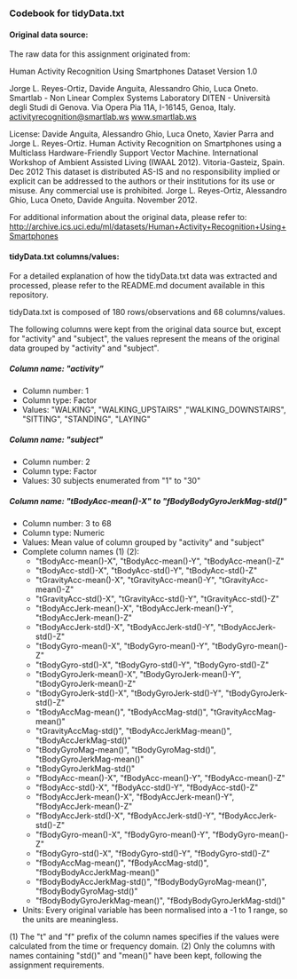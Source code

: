 ### Codebook for tidyData.txt


#### Original data source:

The raw data for this assignment originated from:

Human Activity Recognition Using Smartphones Dataset
Version 1.0

Jorge L. Reyes-Ortiz, Davide Anguita, Alessandro Ghio, Luca Oneto.
Smartlab - Non Linear Complex Systems Laboratory
DITEN - Università degli Studi di Genova.
Via Opera Pia 11A, I-16145, Genoa, Italy.
activityrecognition@smartlab.ws
www.smartlab.ws

License:
Davide Anguita, Alessandro Ghio, Luca Oneto, Xavier Parra and Jorge L. Reyes-Ortiz.
Human Activity Recognition on Smartphones using a Multiclass Hardware-Friendly Support Vector Machine.
International Workshop of Ambient Assisted Living (IWAAL 2012). Vitoria-Gasteiz, Spain. Dec 2012
This dataset is distributed AS-IS and no responsibility implied or explicit can be addressed to the
authors or their institutions for its use or misuse. Any commercial use is prohibited.
Jorge L. Reyes-Ortiz, Alessandro Ghio, Luca Oneto, Davide Anguita. November 2012.

For additional information about the original data, please refer to:
http://archive.ics.uci.edu/ml/datasets/Human+Activity+Recognition+Using+Smartphones


#### tidyData.txt columns/values:

For a detailed explanation of how the tidyData.txt data was extracted and processed,
please refer to the README.md document available in this repository.

tidyData.txt is composed of 180 rows/observations and 68 columns/values.

The following columns were kept from the original data source but, except for "activity" and
"subject", the values represent the means of the original data grouped by "activity" and "subject".

##### Column name: "activity"
- Column number: 1
- Column type: Factor
- Values: "WALKING", "WALKING_UPSTAIRS" ,"WALKING_DOWNSTAIRS", "SITTING", "STANDING", "LAYING"

##### Column name: "subject"
- Column number: 2
- Column type: Factor
- Values: 30 subjects enumerated from "1" to "30"

##### Column name: "tBodyAcc-mean()-X" to "fBodyBodyGyroJerkMag-std()"
- Column number: 3 to 68
- Column type: Numeric
- Values: Mean value of column grouped by "activity" and "subject"
- Complete column names (1) (2):
  - "tBodyAcc-mean()-X", "tBodyAcc-mean()-Y", "tBodyAcc-mean()-Z"
  - "tBodyAcc-std()-X", "tBodyAcc-std()-Y", "tBodyAcc-std()-Z"
  - "tGravityAcc-mean()-X", "tGravityAcc-mean()-Y", "tGravityAcc-mean()-Z"
  - "tGravityAcc-std()-X", "tGravityAcc-std()-Y", "tGravityAcc-std()-Z"
  - "tBodyAccJerk-mean()-X", "tBodyAccJerk-mean()-Y", "tBodyAccJerk-mean()-Z" 
  - "tBodyAccJerk-std()-X", "tBodyAccJerk-std()-Y", "tBodyAccJerk-std()-Z" 
  - "tBodyGyro-mean()-X", "tBodyGyro-mean()-Y", "tBodyGyro-mean()-Z" 
  - "tBodyGyro-std()-X", "tBodyGyro-std()-Y", "tBodyGyro-std()-Z" 
  - "tBodyGyroJerk-mean()-X", "tBodyGyroJerk-mean()-Y", "tBodyGyroJerk-mean()-Z" 
  - "tBodyGyroJerk-std()-X", "tBodyGyroJerk-std()-Y", "tBodyGyroJerk-std()-Z" 
  - "tBodyAccMag-mean()", "tBodyAccMag-std()", "tGravityAccMag-mean()" 
  - "tGravityAccMag-std()", "tBodyAccJerkMag-mean()", "tBodyAccJerkMag-std()" 
  - "tBodyGyroMag-mean()", "tBodyGyroMag-std()", "tBodyGyroJerkMag-mean()" 
  - "tBodyGyroJerkMag-std()"
  - "fBodyAcc-mean()-X", "fBodyAcc-mean()-Y", "fBodyAcc-mean()-Z" 
  - "fBodyAcc-std()-X", "fBodyAcc-std()-Y", "fBodyAcc-std()-Z" 
  - "fBodyAccJerk-mean()-X", "fBodyAccJerk-mean()-Y", "fBodyAccJerk-mean()-Z" 
  - "fBodyAccJerk-std()-X", "fBodyAccJerk-std()-Y", "fBodyAccJerk-std()-Z" 
  - "fBodyGyro-mean()-X", "fBodyGyro-mean()-Y", "fBodyGyro-mean()-Z" 
  - "fBodyGyro-std()-X", "fBodyGyro-std()-Y", "fBodyGyro-std()-Z" 
  - "fBodyAccMag-mean()", "fBodyAccMag-std()", "fBodyBodyAccJerkMag-mean()" 
  - "fBodyBodyAccJerkMag-std()", "fBodyBodyGyroMag-mean()", "fBodyBodyGyroMag-std()" 
  - "fBodyBodyGyroJerkMag-mean()", "fBodyBodyGyroJerkMag-std()"
- Units: Every original variable has been normalised into a -1 to 1 range, so the units are meaningless.

(1) The "t" and "f" prefix of the column names specifies if the values were calculated
from the time or frequency domain.
(2) Only the columns with names containing "std()" and "mean()" have been kept, following the assignment requirements.
